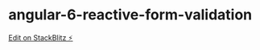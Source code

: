 # angular-6-reactive-form-validation

[Edit on StackBlitz ⚡️](https://stackblitz.com/edit/angular-6-reactive-form-validation)